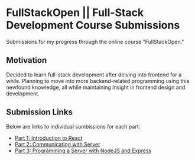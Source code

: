# FullStackOpen || Full-Stack Development Course Submissions

Submissions for my progress through the online course "FullStackOpen."

## Motivation

Decided to learn full-stack development after delving into frontend for a while. Planning to move into more backend-related programming using this newfound knowledge, all while maintaining insight in frontend design and development.

## Submission Links

Below are links to individual sumbissions for each part:

- [Part 1: Introduction to React](https://github.com/KhaledAjaj2026/fullstackopen_submissions/tree/main/part1)
- [Part 2: Communicating with Server](https://github.com/KhaledAjaj2026/fullstackopen_submissions/tree/main/part2)
- [Part 3: Programming a Server with NodeJS and Express](https://github.com/KhaledAjaj2026/fullstackopen_submissions/tree/main/part3)
